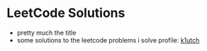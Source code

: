 # LeetCode Solutions
- pretty much the title
- some solutions to the leetcode problems i solve
profile: [k1utch](https://leetcode.com/u/k1utch/)
